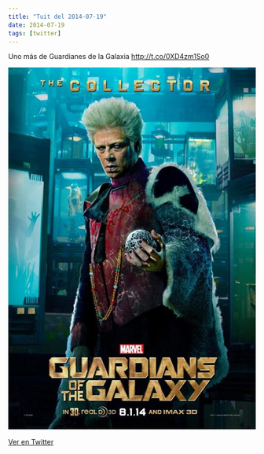 ```yaml
---
title: "Tuit del 2014-07-19"
date: 2014-07-19
tags: [twitter]
---
```


Uno más de Guardianes de la Galaxia http://t.co/0XD4zm1So0

![Imagen](/assets/images/490301079129976832-Bs3mOnMIIAAaFhg.jpg)

[Ver en Twitter](https://twitter.com/i/web/status/490301079129976832)
